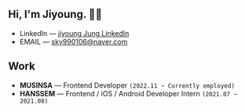 ## Hi, I'm Jiyoung. 🖐🏻

- LinkedIn — [jiyoung Jung LinkedIn](https://www.linkedin.com/in/jiyoung-jung-829b7124a/)
- EMAIL — [sky990106@naver.com](mailto:sky990106@naver.com)

## Work
- **MUSINSA** — Frontend Developer `(2022.11 ~ Currently employed)`
- **HANSSEM** — Frontend / iOS / Android Developer Intern `(2021.07 ~ 2021.08)`
